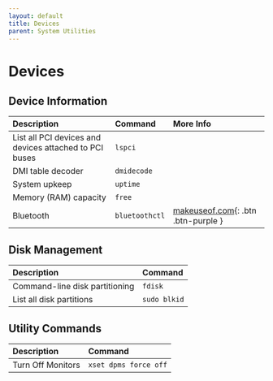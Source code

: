 ```yaml
---
layout: default
title: Devices
parent: System Utilities
---
```


# Devices
## Device Information

| Description | Command     | More Info |
|:------------|:------------|:----------|
| List all PCI devices and devices attached to PCI buses | `lspci` |
| DMI table decoder | `dmidecode` |
| System upkeep | `uptime` |
| Memory (RAM) capacity | `free` |
| Bluetooth | `bluetoothctl` | [makeuseof.com](https://www.makeuseof.com/manage-bluetooth-linux-with-bluetoothctl/){: .btn .btn-purple } |

## Disk Management

| Description | Command     |
|:------------|:------------|
| Command-line disk partitioning | `fdisk` |
| List all disk partitions | `sudo blkid` |

## Utility Commands

| Description | Command     |
|:------------|:------------|
| Turn Off Monitors | `xset dpms force off` |